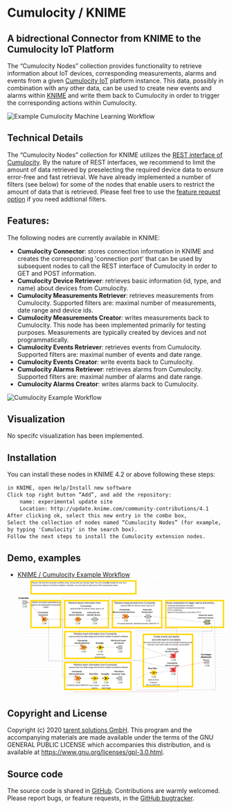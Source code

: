 # Cumulocity / KNIME
## A bidrectional Connector from KNIME to the Cumulocity IoT Platform

The “Cumulocity Nodes” collection provides functionality to retrieve information about IoT devices, corresponding measurements, alarms and events from a given [Cumulocity IoT](https://www.softwareag.cloud/site/product/cumulocity-iot.html) platform instance. This data, possibly in combination with any other data, can be used to create new events and alarms within [KNIME](https://knime.org) and write them back to Cumulocity in order to trigger the corresponding actions within Cumulocity.

![Example Cumulocity Machine Learning Workflow](documentation/CumulocityMachineLearningWorkflow.png)

## Technical Details
The “Cumulocity Nodes” collection for KNIME utilizes the [REST interface of Cumulocity](https://cumulocity.com/guides/reference/rest-implementation/). By the nature of REST interfaces, we recommend to limit the amount of data retrieved by preselecting the required device data to ensure error-free and fast retrieval.
We have already implemented a number of filters (see below) for some of the nodes that enable users to restrict the amount of data that is retrieved. Please feel free to use the [feature request option](https://github.com/tarent/KNIME-Cumulocity-Connector/issues/) if you need addtional filters.


## Features:
The following nodes are currently available in KNIME:

*  **Cumulocity Connector**: stores connection information in KNIME and creates the corresponding 'connection port' that can be used by subsequent nodes to call the REST interface of Cumulocity in order to GET and POST information.
*  **Cumulocity Device Retriever**: retrieves basic information (id, type, and name) about devices from Cumulocity.
*   **Cumulocity Measurements Retriever**: retrieves measurements from Cumulocity. Supported filters are: maximal number of measurements, date range and device ids.
*    **Cumulocity Measurements Creator**: writes measurements back to Cumulocity. This node has been implemented primarily for testing purposes. Measurements are typically created by devices and not programmatically.
*    **Cumulocity Events Retriever**: retrieves events from Cumulocity. Supported filters are: maximal number of events and date range.
*    **Cumulocity Events Creator**: write events back to Cumulocity.
*    **Cumulocity Alarms Retriever**: retrieves alarms from Cumulocity. Supported filters are: maximal number of alarms and date range.
*    **Cumulocity Alarms Creator**: writes alarms back to Cumulocity.

![Cumulocity Example Workflow](documentation/CumulocityKNIMENodes.png)

## Visualization
No specifc visualization has been implemented.

## Installation

You can install these nodes in KNIME 4.2 or above following these steps:

    in KNIME, open Help/Install new software
    Click top right button “Add”, and add the repository:
        name: experimental update site
        Location: http://update.knime.com/community-contributions/4.1
    After clicking ok, select this new entry in the combo box,
    Select the collection of nodes named “Cumulocity Nodes” (for example, by typing 'Cumulocity' in the search box).
    Follow the next steps to install the Cumulocity extension nodes.

## Demo, examples
* [KNIME / Cumulocity Example Workflow](documentation/Cumulocity_IOT_Example.knwf)
![Cumulocity Example Workflow](documentation/CumulocityExampleWorkflow.png)

## Copyright and License

Copyright (c) 2020 [tarent solutions GmbH](https://tarent.de). This program and the accompanying materials are made available under the terms of the GNU GENERAL PUBLIC LICENSE which accompanies this distribution, and is available at https://www.gnu.org/licenses/gpl-3.0.html.

## Source code

The source code is shared in [GitHub](https://github.com/tarent/KNIME-Cumulocity-Connector). Contributions are warmly welcomed. Please report bugs, or feature requests, in the [GitHub bugtracker](https://github.com/tarent/KNIME-Cumulocity-Connector/issues/).
